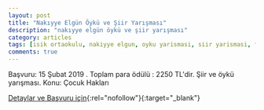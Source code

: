 ```yaml
---
layout: post
title: "Nakıyye Elgün Öykü ve Şiir Yarışması"
description: "nakıyye elgün öykü ve şiir yarışması"
category: articles
tags: [isik ortaokulu, nakiyye elgun, oyku yarismasi, siir yarismasi, feyziye mektepleri vakfi]
comments: true
---
```


Başvuru: 15 Şubat 2019 . Toplam para ödülü : 2250 TL'dir.
Şiir ve öykü yarışması.
Konu: Çocuk Hakları

[Detaylar ve Başvuru için](http://fmvisikokullari.k12.tr/oykuvesiiryarismasi?utm_source=edebiyatyarismalari.com&utm_medium=affiliate){:rel="nofollow"}{:target="_blank"}